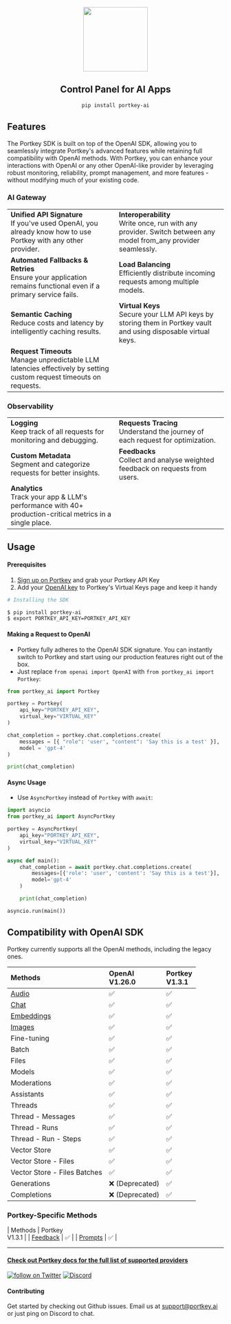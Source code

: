 <div align="center">
<img src="https://assets.portkey.ai/header.png" height=150><br />

## Control Panel for AI Apps
```bash
pip install portkey-ai
```

</div>

## Features

The Portkey SDK is built on top of the OpenAI SDK, allowing you to seamlessly integrate Portkey's advanced features while retaining full compatibility with OpenAI methods. With Portkey, you can enhance your interactions with OpenAI or any other OpenAI-like provider by leveraging robust monitoring, reliability, prompt management, and more features - without modifying much of your existing code.

### AI Gateway
<table>
    <tr>
        <td width=50%><b>Unified API Signature</b><br />If you've used OpenAI, you already know how to use Portkey with any other provider.</td>
        <td><b>Interoperability</b><br />Write once, run with any provider. Switch between any model from_any provider seamlessly. </td>
    </tr>
    <tr>
        <td width=50%><b>Automated Fallbacks & Retries</b><br />Ensure your application remains functional even if a primary service fails.</td>
        <td><b>Load Balancing</b><br />Efficiently distribute incoming requests among multiple models.</td>
    </tr>
    <tr>
        <td width=50%><b>Semantic Caching</b><br />Reduce costs and latency by intelligently caching results.</td>
        <td><b>Virtual Keys</b><br />Secure your LLM API keys by storing them in Portkey vault and using disposable virtual keys.</td>
    </tr>
    <tr>
        <td width=50%><b>Request Timeouts</b><br />Manage unpredictable LLM latencies effectively by setting custom request timeouts on requests.</td>
    </tr>
</table>

### Observability
<table width=100%>
    <tr>
        <td width=50%><b>Logging</b><br />Keep track of all requests for monitoring and debugging.</td>
        <td width=50%><b>Requests Tracing</b><br />Understand the journey of each request for optimization.</td>
    </tr>
    <tr>
        <td width=50%><b>Custom Metadata</b><br />Segment and categorize requests for better insights.</td>
        <td width=50%><b>Feedbacks</b><br />Collect and analyse weighted feedback on requests from users.</td>
    </tr>
    <tr>
        <td width=50%><b>Analytics</b><br />Track your app & LLM's performance with 40+ production-critical metrics in a single place.</td>
    </tr>
</table> 

## Usage

#### Prerequisites
1. [Sign up on Portkey](https://app.portkey.ai/) and grab your Portkey API Key
2. Add your [OpenAI key](https://platform.openai.com/api-keys) to Portkey's Virtual Keys page and keep it handy

```bash
# Installing the SDK

$ pip install portkey-ai
$ export PORTKEY_API_KEY=PORTKEY_API_KEY
```

#### Making a Request to OpenAI
* Portkey fully adheres to the OpenAI SDK signature. You can instantly switch to Portkey and start using our production features right out of the box. <br />
* Just replace `from openai import OpenAI` with `from portkey_ai import Portkey`:
```py
from portkey_ai import Portkey

portkey = Portkey(
    api_key="PORTKEY_API_KEY",
    virtual_key="VIRTUAL_KEY"
)

chat_completion = portkey.chat.completions.create(
    messages = [{ "role": 'user', "content": 'Say this is a test' }],
    model = 'gpt-4'
)

print(chat_completion)
```

#### Async Usage
* Use `AsyncPortkey` instead of `Portkey` with `await`:
```py
import asyncio
from portkey_ai import AsyncPortkey

portkey = AsyncPortkey(
    api_key="PORTKEY_API_KEY",
    virtual_key="VIRTUAL_KEY"
)

async def main():
    chat_completion = await portkey.chat.completions.create(
        messages=[{'role': 'user', 'content': 'Say this is a test'}],
        model='gpt-4'
    )

    print(chat_completion)

asyncio.run(main())
```

## Compatibility with OpenAI SDK

Portkey currently supports all the OpenAI methods, including the legacy ones.

| Methods                    | OpenAI<br>V1.26.0 | Portkey<br>V1.3.1 |
|:----------------------------|:--------|:---------|
| [Audio](https://portkey.ai/docs/product/ai-gateway-streamline-llm-integrations/multimodal-capabilities/vision-1) | ✅ | ✅ |
| [Chat](https://portkey.ai/docs/api-reference/chat-completions) | ✅ | ✅ |
| [Embeddings](https://portkey.ai/docs/api-reference/embeddings) | ✅ | ✅ |
| [Images](https://portkey.ai/docs/api-reference/completions-1) | ✅ | ✅ |
| Fine-tuning                  | ✅     | ✅      |
| Batch                        | ✅     | ✅      |
| Files                        | ✅     | ✅      |
| Models                       | ✅     | ✅      |
| Moderations                  | ✅     | ✅      |
| Assistants                   | ✅     | ✅      |
| Threads                      | ✅     | ✅      |
| Thread - Messages            | ✅     | ✅      |
| Thread - Runs                | ✅     | ✅      |
| Thread - Run - Steps         | ✅     | ✅      |
| Vector Store                 | ✅     | ✅      |
| Vector Store - Files         | ✅     | ✅      |
| Vector Store - Files Batches | ✅     | ✅      |
| Generations                  | ❌ (Deprecated) | ✅ |
| Completions                  | ❌ (Deprecated) | ✅ |

### Portkey-Specific Methods
| Methods | Portkey<br>V1.3.1 |
| [Feedback](https://portkey.ai/docs/api-reference/feedback) | ✅ |
| [Prompts](https://portkey.ai/docs/api-reference/prompts) | ✅ |

---

#### [Check out Portkey docs for the full list of supported providers](https://portkey.ai/docs/welcome/what-is-portkey#ai-providers-supported)

<a href="https://twitter.com/intent/follow?screen_name=portkeyai"><img src="https://img.shields.io/twitter/follow/portkeyai?style=social&logo=twitter" alt="follow on Twitter"></a>
<a href="https://discord.gg/sDk9JaNfK8" target="_blank"><img src="https://img.shields.io/discord/1143393887742861333?logo=discord" alt="Discord"></a>

#### Contributing
Get started by checking out Github issues. Email us at support@portkey.ai or just ping on Discord to chat.
